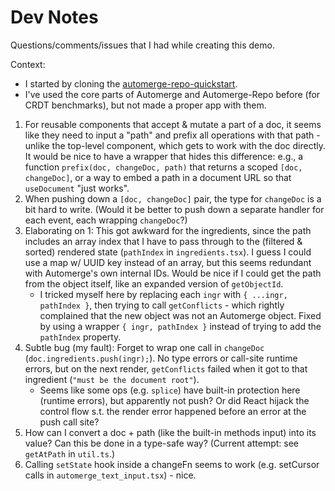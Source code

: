 # Dev Notes

Questions/comments/issues that I had while creating this demo.

Context:

- I started by cloning the [automerge-repo-quickstart](https://github.com/automerge/automerge-repo-quickstart).
- I've used the core parts of Automerge and Automerge-Repo before (for CRDT benchmarks), but not made a proper app with them.

1. For reusable components that accept & mutate a part of a doc, it seems like they need to input a "path" and prefix all operations with that path - unlike the top-level component, which gets to work with the doc directly. It would be nice to have a wrapper that hides this difference: e.g., a function `prefix(doc, changeDoc, path)` that returns a scoped `[doc, changeDoc]`, or a way to embed a path in a document URL so that `useDocument` "just works".
2. When pushing down a `[doc, changeDoc]` pair, the type for `changeDoc` is a bit hard to write. (Would it be better to push down a separate handler for each event, each wrapping `changeDoc`?)
3. Elaborating on 1: This got awkward for the ingredients, since the path includes an array index that I have to pass through to the (filtered & sorted) rendered state (`pathIndex` in `ingredients.tsx`). I guess I could use a map w/ UUID key instead of an array, but this seems redundant with Automerge's own internal IDs. Would be nice if I could get the path from the object itself, like an expanded version of `getObjectId`.
   - I tricked myself here by replacing each `ingr` with `{ ...ingr, pathIndex }`, then trying to call `getConflicts` - which rightly complained that the new object was not an Automerge object. Fixed by using a wrapper `{ ingr, pathIndex }` instead of trying to add the `pathIndex` property.
4. Subtle bug (my fault): Forget to wrap one call in `changeDoc` (`doc.ingredients.push(ingr);`). No type errors or call-site runtime errors, but on the next render, `getConflicts` failed when it got to that ingredient (`"must be the document root"`).
   - Seems like some ops (e.g. `splice`) have built-in protection here (runtime errors), but apparently not push? Or did React hijack the control flow s.t. the render error happened before an error at the push call site?
5. How can I convert a doc + path (like the built-in methods input) into its value? Can this be done in a type-safe way? (Current attempt: see `getAtPath` in `util.ts`.)
6. Calling `setState` hook inside a changeFn seems to work (e.g. setCursor calls in `automerge_text_input.tsx`) - nice.
